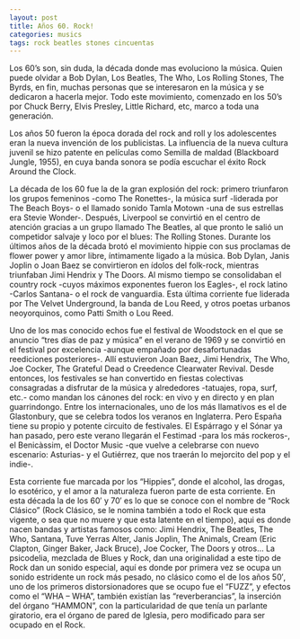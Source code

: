 ```yaml
---
layout: post
title: Años 60. Rock!
categories: musics
tags: rock beatles stones cincuentas
---
```


Los 60&#8217;s son, sin duda, la década donde mas evoluciono la música. Quien puede olvidar a Bob Dylan, Los Beatles, The Who, Los Rolling Stones, The Byrds, en fin, muchas personas que se interesaron en la música y se dedicaron a hacerla mejor. Todo este movimiento, comenzado en los 50&#8217;s por Chuck Berry, Elvis Presley, Little Richard, etc, marco a toda una generación.

Los años 50 fueron la época dorada del rock and roll y los adolescentes eran la nueva invención de los publicistas. La influencia de la nueva cultura juvenil se hizo patente en películas como Semilla de maldad (Blackboard Jungle, 1955), en cuya banda sonora se podía escuchar el éxito Rock Around the Clock.

La década de los 60 fue la de la gran explosión del rock: primero triunfaron los grupos femeninos -como The Ronettes-, la música surf -liderada por The Beach Boys- o el llamado sonido Tamla Motown -una de sus estrellas era Stevie Wonder-. Después, Liverpool se convirtió en el centro de atención gracias a un grupo llamado The Beatles, al que pronto le salió un competidor salvaje y loco por el blues: The Rolling Stones.
Durante los últimos años de la década brotó el movimiento hippie con sus proclamas de flower power y amor libre, íntimamente ligado a la música. Bob Dylan, Janis Joplin o Joan Baez se convirtieron en ídolos del folk-rock, mientras triunfaban Jimi Hendrix y The Doors. Al mismo tiempo se consolidaban el country rock -cuyos máximos exponentes fueron los Eagles-, el rock latino -Carlos Santana- o el rock de vanguardia. Esta última corriente fue liderada por The Velvet Underground, la banda de Lou Reed, y otros poetas urbanos neoyorquinos, como Patti Smith o Lou Reed.

Uno de los mas conocido echos fue el festival de Woodstock en el que se anuncio  “tres días de paz y música” en el verano de 1969 y se convirtió en el festival por excelencia -aunque empañado por desafortunadas reediciones posteriores-. Allí estuvieron Joan Baez, Jimi Hendrix, The Who, Joe Cocker, The Grateful Dead o Creedence Clearwater Revival. Desde entonces, los festivales se han convertido en fiestas colectivas consagradas a disfrutar de la música y alrededores -tatuajes, ropa, surf, etc.- como mandan los cánones del rock: en vivo y en directo y en plan guarrindongo. Entre los internacionales, uno de los más llamativos es el de Glastonbury, que se celebra todos los veranos en Inglaterra. Pero España tiene su propio y potente circuito de festivales. El Espárrago y el Sónar ya han pasado, pero este verano llegarán el Festimad -para los más rockeros-, el Benicàssim, el Doctor Music -que vuelve a celebrarse con nuevo escenario: Asturias- y el Gutiérrez, que nos traerán lo mejorcito del pop y el indie-.

Esta corriente fue marcada por los &#8220;Hippies&#8221;, donde el alcohol, las drogas, lo esotérico, y el amor a la naturaleza fueron parte de esta corriente. En esta década la de los 60&#8242; y 70&#8242; es lo que se conoce con el nombre de &#8220;Rock Clásico&#8221; (Rock Clásico, se le nomina también a todo el Rock que esta vigente, o sea que no muere y que esta latente en el tiempo), aqui es donde nacen bandas y artistas famosos como: Jimi Hendrix, The Beatles, The Who, Santana, Tuve Yerras Alter, Janis Joplin, The Animals, Cream (Eric Clapton, Ginger Baker, Jack Bruce), Joe Cocker, The Doors y otros&#8230; La psicodelia, mezclada de Blues y Rock, dan una originalidad a este tipo de Rock dan un  sonido especial, aquí es donde por primera vez se ocupa un sonido estridente un rock más pesado, no clásico como el de los años 50&#8242;, uno de los primeros distorsionadores que se ocupo fue el &#8220;FUZZ&#8221;, y efectos como el &#8220;WHA &#8211; WHA&#8221;, también existían las &#8220;reverberancias&#8221;, la inserción del órgano &#8220;HAMMON&#8221;, con la particularidad de que tenía un parlante giratorio, era el órgano de pared de Iglesia, pero modificado para ser ocupado en el Rock.
